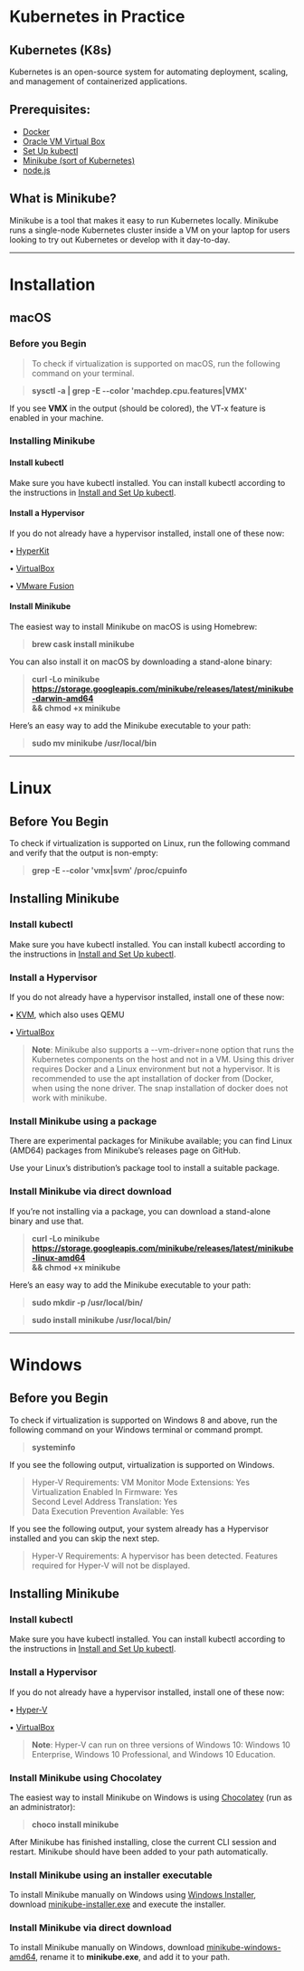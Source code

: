 # Kubernetes in Practice

## Kubernetes (K8s)
   
  Kubernetes is an open-source system for automating deployment, scaling, and management of containerized applications.

## Prerequisites:
   
   + [Docker](https://github.com/docker/toolbox/releases) 
   + [Oracle VM Virtual Box](https://www.virtualbox.org/)
   + [Set Up kubectl](https://kubernetes.io/docs/tasks/tools/install-kubectl/)
   + [Minikube (sort of Kubernetes)](https://kubernetes.io/docs/tasks/tools/install-minikube/)
   + [node.js](https://nodejs.org/en/)
   
 ## What is Minikube?
   
  Minikube is a tool that makes it easy to run Kubernetes locally. Minikube runs a single-node Kubernetes cluster inside a VM on your laptop for users looking to try out Kubernetes or develop with it day-to-day.

<hr>

# Installation
    
  ## macOS
    
   ### Before you Begin
   
   > To check if virtualization is supported on macOS, run the following command on your terminal.
   
   > **sysctl -a | grep -E --color 'machdep.cpu.features|VMX'** 

If you see **VMX** in the output (should be colored), the VT-x feature is enabled in your machine.

   ### Installing Minikube
   
   #### Install kubectl

   Make sure you have kubectl installed. You can install kubectl according to the instructions in [Install and Set Up kubectl](https://kubernetes.io/docs/tasks/tools/install-kubectl/#install-kubectl-on-windows).

   #### Install a Hypervisor

   If you do not already have a hypervisor installed, install one of these now:

   • [HyperKit](https://github.com/moby/hyperkit)

   • [VirtualBox](https://www.virtualbox.org/wiki/Downloads)

   • [VMware Fusion](https://www.vmware.com/products/fusion.html)

   #### Install Minikube

   The easiest way to install Minikube on macOS is using Homebrew:

   > **brew cask install minikube**

   You can also install it on macOS by downloading a stand-alone binary:

   > **curl -Lo minikube https://storage.googleapis.com/minikube/releases/latest/minikube-darwin-amd64 \
  && chmod +x minikube**
  
   Here’s an easy way to add the Minikube executable to your path:

   > **sudo mv minikube /usr/local/bin**
   
<hr>
   
# Linux
  
 ## Before You Begin
  
  To check if virtualization is supported on Linux, run the following command and verify that the output is non-empty:

  > **grep -E --color 'vmx|svm' /proc/cpuinfo**
  
 ## Installing Minikube
  
 ### Install kubectl

Make sure you have kubectl installed. You can install kubectl according to the instructions in [Install and Set Up kubectl](https://kubernetes.io/docs/tasks/tools/install-kubectl/#install-kubectl-on-windows).

### Install a Hypervisor

  If you do not already have a hypervisor installed, install one of these now:

   • [KVM](https://www.linux-kvm.org/page/Main_Page), which also uses QEMU

   • [VirtualBox](https://www.virtualbox.org/wiki/Downloads)

> **Note**: Minikube also supports a --vm-driver=none option that runs the Kubernetes components on the host and not in a VM. Using this  driver requires Docker and a Linux environment but not a hypervisor. It is recommended to use the apt installation of docker from    (Docker, when using the none driver. The snap installation of docker does not work with minikube.

### Install Minikube using a package

There are experimental packages for Minikube available; you can find Linux (AMD64) packages from Minikube’s releases page on GitHub.

Use your Linux’s distribution’s package tool to install a suitable package.

### Install Minikube via direct download

If you’re not installing via a package, you can download a stand-alone binary and use that.

> **curl -Lo minikube https://storage.googleapis.com/minikube/releases/latest/minikube-linux-amd64 \
  && chmod +x minikube**
  
Here’s an easy way to add the Minikube executable to your path:

> **sudo mkdir -p /usr/local/bin/**

> **sudo install minikube /usr/local/bin/**

<hr>

# Windows

## Before you Begin

To check if virtualization is supported on Windows 8 and above, run the following command on your Windows terminal or command prompt.

> **systeminfo**

If you see the following output, virtualization is supported on Windows.

> Hyper-V Requirements:   VM Monitor Mode Extensions: Yes
                          <br>
                          Virtualization Enabled In Firmware: Yes
                          <br>
                          Second Level Address Translation: Yes
                          <br>
                          Data Execution Prevention Available: Yes
                          
If you see the following output, your system already has a Hypervisor installed and you can skip the next step.

> Hyper-V Requirements:     A hypervisor has been detected. Features required for Hyper-V will not be displayed.

## Installing Minikube

### Install kubectl

Make sure you have kubectl installed. You can install kubectl according to the instructions in [Install and Set Up kubectl](https://kubernetes.io/docs/tasks/tools/install-kubectl/#install-kubectl-on-windows).

### Install a Hypervisor

If you do not already have a hypervisor installed, install one of these now:

• [Hyper-V](https://docs.microsoft.com/en-in/virtualization/hyper-v-on-windows/quick-start/enable-hyper-v?redirectedfrom=MSDN)

• [VirtualBox](https://www.virtualbox.org/wiki/Downloads)

> **Note**: Hyper-V can run on three versions of Windows 10: Windows 10 Enterprise, Windows 10 Professional, and Windows 10 Education.

### Install Minikube using Chocolatey

The easiest way to install Minikube on Windows is using [Chocolatey](https://chocolatey.org/) (run as an administrator):

> **choco install minikube**

After Minikube has finished installing, close the current CLI session and restart. Minikube should have been added to your path automatically.

### Install Minikube using an installer executable

To install Minikube manually on Windows using [Windows Installer](https://docs.microsoft.com/en-us/windows/win32/msi/windows-installer-portal), download [minikube-installer.exe](https://github.com/kubernetes/minikube/releases/latest/download/minikube-installer.exe) and execute the installer.

### Install Minikube via direct download

To install Minikube manually on Windows, download [minikube-windows-amd64](https://github.com/kubernetes/minikube/releases/tag/v1.4.0), rename it to **minikube.exe**, and add it to your path.
